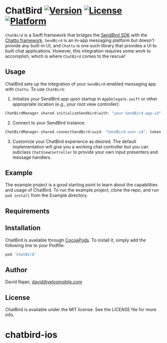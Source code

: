 # ChatBird [![Version](https://img.shields.io/cocoapods/v/ChatBird.svg?style=flat)](https://cocoapods.org/pods/ChatBird) [![License](https://img.shields.io/cocoapods/l/ChatBird.svg?style=flat)](https://cocoapods.org/pods/ChatBird) [![Platform](https://img.shields.io/cocoapods/p/ChatBird.svg?style=flat)](https://cocoapods.org/pods/ChatBird)

`ChatBird` is a Swift framework that bridges the [SendBird SDK](https://github.com/sendbird/sendbird-ios-framework) with the [Chatto framework](https://github.com/badoo/Chatto). `SendBird` is an in-app messaging platform but doesn't provide any built-in UI, and `Chatto` is one such library that provides a UI to built chat applications. However, this integration requires some work to accomplish, which is where `ChatBird` comes to the rescue!

## Usage

ChatBird sets up the integration of your `SendBird`-enabled messaging app with `Chatto`. To use `ChatBird`: 

1. Initialize your SendBird app upon startup in `AppDelegate.swift` or other appropriate location (e.g., your root view controller): 
```swift 
ChatBirdManager.shared.initializeSendbird(with: "your-SendBird-app-id")
```

2. Connect to your SendBird instance:
```swift
ChatBirdManager.shared.connectSendBird(uuid: "SendBird-user-id", token: "optional-token-for-authentication", completion: (user, error) -> Void)
```

3. Customize your ChatBird experience as desired. The default implementation will give you a working chat controller but you can subclass `ChatViewController` to provide your own input presenters and message handlers.

## Example

The example project is a good starting point to learn about the capabilities and usage of ChatBird. To run the example project, clone the repo, and run `pod install` from the Example directory.

## Requirements

## Installation

ChatBird is available through [CocoaPods](https://cocoapods.org). To install
it, simply add the following line to your Podfile:

```ruby
pod 'ChatBird'
```

## Author

David Rajan, david@velosmobile.com

## License

ChatBird is available under the MIT license. See the LICENSE file for more info.
# chatbird-ios
